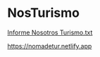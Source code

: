 # NosTurismo


[Informe Nosotros Turismo.txt](https://github.com/Shinobirun/NosTurismo/files/13181978/Informe.Nosotros.Turismo.txt)


https://nomadetur.netlify.app
